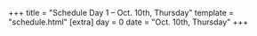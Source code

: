 +++
title = "Schedule Day 1 – Oct. 10th, Thursday"
template = "schedule.html"
[extra]
  day = 0
  date = "Oct. 10th, Thursday"
+++
